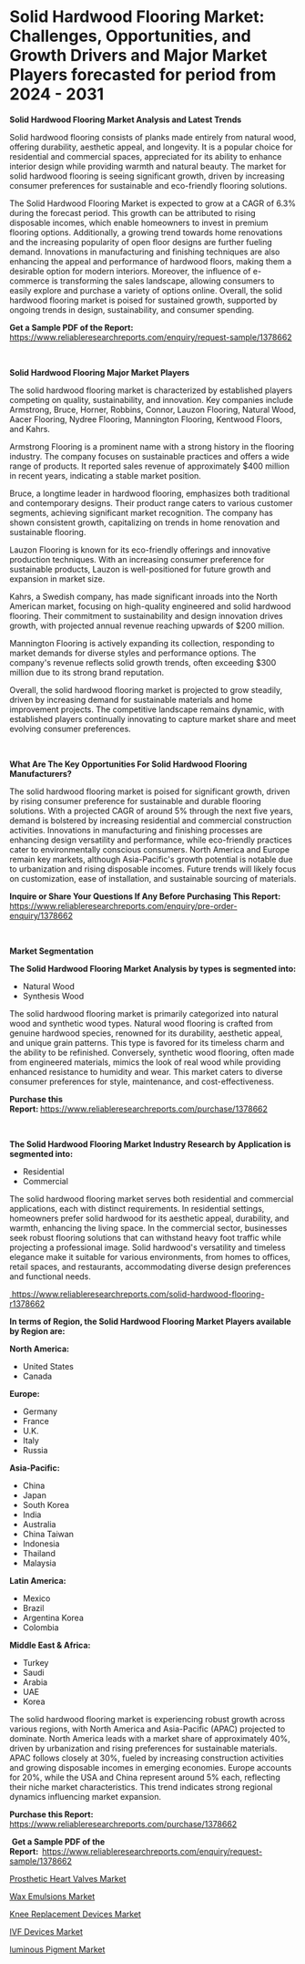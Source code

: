 <p><h1>Solid Hardwood Flooring Market: Challenges, Opportunities, and Growth Drivers and Major Market Players forecasted for period from 2024 - 2031</h1></p><p><strong>Solid Hardwood Flooring Market Analysis and Latest Trends</strong></p>
<p><p>Solid hardwood flooring consists of planks made entirely from natural wood, offering durability, aesthetic appeal, and longevity. It is a popular choice for residential and commercial spaces, appreciated for its ability to enhance interior design while providing warmth and natural beauty. The market for solid hardwood flooring is seeing significant growth, driven by increasing consumer preferences for sustainable and eco-friendly flooring solutions. </p><p>The Solid Hardwood Flooring Market is expected to grow at a CAGR of 6.3% during the forecast period. This growth can be attributed to rising disposable incomes, which enable homeowners to invest in premium flooring options. Additionally, a growing trend towards home renovations and the increasing popularity of open floor designs are further fueling demand. Innovations in manufacturing and finishing techniques are also enhancing the appeal and performance of hardwood floors, making them a desirable option for modern interiors. Moreover, the influence of e-commerce is transforming the sales landscape, allowing consumers to easily explore and purchase a variety of options online. Overall, the solid hardwood flooring market is poised for sustained growth, supported by ongoing trends in design, sustainability, and consumer spending.</p></p>
<p><strong>Get a Sample PDF of the Report:&nbsp;</strong> <a href="https://www.reliableresearchreports.com/enquiry/request-sample/1378662?utm_campaign=9&utm_medium=2&utm_source=Github&utm_content=ia&utm_term=07112024&utm_id=solid-hardwood-flooring">https://www.reliableresearchreports.com/enquiry/request-sample/1378662</a></p>
<p>&nbsp;</p>
<p><strong>Solid Hardwood Flooring Major Market Players</strong></p>
<p><p>The solid hardwood flooring market is characterized by established players competing on quality, sustainability, and innovation. Key companies include Armstrong, Bruce, Horner, Robbins, Connor, Lauzon Flooring, Natural Wood, Aacer Flooring, Nydree Flooring, Mannington Flooring, Kentwood Floors, and Kahrs. </p><p>Armstrong Flooring is a prominent name with a strong history in the flooring industry. The company focuses on sustainable practices and offers a wide range of products. It reported sales revenue of approximately $400 million in recent years, indicating a stable market position.</p><p>Bruce, a longtime leader in hardwood flooring, emphasizes both traditional and contemporary designs. Their product range caters to various customer segments, achieving significant market recognition. The company has shown consistent growth, capitalizing on trends in home renovation and sustainable flooring.</p><p>Lauzon Flooring is known for its eco-friendly offerings and innovative production techniques. With an increasing consumer preference for sustainable products, Lauzon is well-positioned for future growth and expansion in market size. </p><p>Kahrs, a Swedish company, has made significant inroads into the North American market, focusing on high-quality engineered and solid hardwood flooring. Their commitment to sustainability and design innovation drives growth, with projected annual revenue reaching upwards of $200 million.</p><p>Mannington Flooring is actively expanding its collection, responding to market demands for diverse styles and performance options. The company's revenue reflects solid growth trends, often exceeding $300 million due to its strong brand reputation.</p><p>Overall, the solid hardwood flooring market is projected to grow steadily, driven by increasing demand for sustainable materials and home improvement projects. The competitive landscape remains dynamic, with established players continually innovating to capture market share and meet evolving consumer preferences.</p></p>
<p>&nbsp;</p>
<p><strong>What Are The Key Opportunities For Solid Hardwood Flooring Manufacturers?</strong></p>
<p><p>The solid hardwood flooring market is poised for significant growth, driven by rising consumer preference for sustainable and durable flooring solutions. With a projected CAGR of around 5% through the next five years, demand is bolstered by increasing residential and commercial construction activities. Innovations in manufacturing and finishing processes are enhancing design versatility and performance, while eco-friendly practices cater to environmentally conscious consumers. North America and Europe remain key markets, although Asia-Pacific's growth potential is notable due to urbanization and rising disposable incomes. Future trends will likely focus on customization, ease of installation, and sustainable sourcing of materials.</p></p>
<p><strong>Inquire or Share Your Questions If Any Before Purchasing This Report:</strong> <a href="https://www.reliableresearchreports.com/enquiry/pre-order-enquiry/1378662?utm_campaign=9&utm_medium=2&utm_source=Github&utm_content=ia&utm_term=07112024&utm_id=solid-hardwood-flooring">https://www.reliableresearchreports.com/enquiry/pre-order-enquiry/1378662</a></p>
<p>&nbsp;</p>
<p><strong>Market Segmentation</strong></p>
<p><strong>The Solid Hardwood Flooring Market Analysis by types is segmented into:</strong></p>
<p><ul><li>Natural Wood</li><li>Synthesis Wood</li></ul></p>
<p><p>The solid hardwood flooring market is primarily categorized into natural wood and synthetic wood types. Natural wood flooring is crafted from genuine hardwood species, renowned for its durability, aesthetic appeal, and unique grain patterns. This type is favored for its timeless charm and the ability to be refinished. Conversely, synthetic wood flooring, often made from engineered materials, mimics the look of real wood while providing enhanced resistance to humidity and wear. This market caters to diverse consumer preferences for style, maintenance, and cost-effectiveness.</p></p>
<p><strong>Purchase this Report:&nbsp;</strong><a href="https://www.reliableresearchreports.com/purchase/1378662?utm_campaign=9&utm_medium=2&utm_source=Github&utm_content=ia&utm_term=07112024&utm_id=solid-hardwood-flooring">https://www.reliableresearchreports.com/purchase/1378662</a></p>
<p>&nbsp;</p>
<p><strong>The Solid Hardwood Flooring Market Industry Research by Application is segmented into:</strong></p>
<p><ul><li>Residential</li><li>Commercial</li></ul></p>
<p><p>The solid hardwood flooring market serves both residential and commercial applications, each with distinct requirements. In residential settings, homeowners prefer solid hardwood for its aesthetic appeal, durability, and warmth, enhancing the living space. In the commercial sector, businesses seek robust flooring solutions that can withstand heavy foot traffic while projecting a professional image. Solid hardwood's versatility and timeless elegance make it suitable for various environments, from homes to offices, retail spaces, and restaurants, accommodating diverse design preferences and functional needs.</p></p>
<p><a href="https://www.reliableresearchreports.com/solid-hardwood-flooring-r1378662?utm_campaign=9&utm_medium=2&utm_source=Github&utm_content=ia&utm_term=07112024&utm_id=solid-hardwood-flooring">&nbsp;https://www.reliableresearchreports.com/solid-hardwood-flooring-r1378662</a></p>
<p><strong>In terms of Region, the Solid Hardwood Flooring Market Players available by Region are:</strong></p>
<p>
    <p> <strong> North America: </strong>
        <ul>
            <li>United States</li>
            <li>Canada</li>
        </ul>
        </p> 
    <p> <strong> Europe: </strong>
        <ul>
            <li>Germany</li>
            <li>France</li>
            <li>U.K.</li>
            <li>Italy</li>
            <li>Russia</li>
        </ul>
        </p> 
    <p> <strong> Asia-Pacific: </strong>
        <ul>
            <li>China</li>
            <li>Japan</li>
            <li>South Korea</li>
            <li>India</li>
            <li>Australia</li>
            <li>China Taiwan</li>
            <li>Indonesia</li>
            <li>Thailand</li>
            <li>Malaysia</li>
        </ul>
        </p> 
    <p> <strong> Latin America: </strong>
        <ul>
            <li>Mexico</li>
            <li>Brazil</li>
            <li>Argentina Korea</li>
            <li>Colombia</li>
        </ul>
        </p> 
    <p> <strong> Middle East & Africa: </strong>
        <ul>
            <li>Turkey</li>
            <li>Saudi</li>
            <li>Arabia</li>
            <li>UAE</li>
            <li>Korea</li>
        </ul>
    </p>
    </p>
<p><p>The solid hardwood flooring market is experiencing robust growth across various regions, with North America and Asia-Pacific (APAC) projected to dominate. North America leads with a market share of approximately 40%, driven by urbanization and rising preferences for sustainable materials. APAC follows closely at 30%, fueled by increasing construction activities and growing disposable incomes in emerging economies. Europe accounts for 20%, while the USA and China represent around 5% each, reflecting their niche market characteristics. This trend indicates strong regional dynamics influencing market expansion.</p></p>
<p><strong>Purchase this Report: </strong><a href="https://www.reliableresearchreports.com/purchase/1378662?utm_campaign=9&utm_medium=2&utm_source=Github&utm_content=ia&utm_term=07112024&utm_id=solid-hardwood-flooring">https://www.reliableresearchreports.com/purchase/1378662</a></p>
<p>&nbsp;<strong>Get a Sample PDF of the Report:&nbsp;&nbsp;</strong><a href="https://www.reliableresearchreports.com/enquiry/request-sample/1378662?utm_campaign=9&utm_medium=2&utm_source=Github&utm_content=ia&utm_term=07112024&utm_id=solid-hardwood-flooring">https://www.reliableresearchreports.com/enquiry/request-sample/1378662</a></p>
<p><strong></strong></p>
<p><p><a href="https://issuu.com/reportprime-2/docs/prosthetic-heart-valves-market-size_845b833fdcc280?utm_campaign=9&utm_medium=2&utm_source=Github&utm_content=ia&utm_term=07112024&utm_id=solid-hardwood-flooring">Prosthetic Heart Valves Market</a></p><p><a href="https://github.com/Annahawkins697/Market-Research-Report-List-1/blob/main/wax-emulsions-market.md?utm_campaign=9&utm_medium=2&utm_source=Github&utm_content=ia&utm_term=07112024&utm_id=solid-hardwood-flooring">Wax Emulsions Market</a></p><p><a href="https://issuu.com/reportprime-2/docs/knee-replacement-devices-market-siz_e9bc27d948eef4?utm_campaign=9&utm_medium=2&utm_source=Github&utm_content=ia&utm_term=07112024&utm_id=solid-hardwood-flooring">Knee Replacement Devices Market</a></p><p><a href="https://issuu.com/reportprime-2/docs/ivf-devices-market-size-2030.pptx_1574b080eb2c69?utm_campaign=9&utm_medium=2&utm_source=Github&utm_content=ia&utm_term=07112024&utm_id=solid-hardwood-flooring">IVF Devices Market</a></p><p><a href="https://github.com/WashimHussain441/Market-Research-Report-List-1/blob/main/luminous-pigment-market.md?utm_campaign=9&utm_medium=2&utm_source=Github&utm_content=ia&utm_term=07112024&utm_id=solid-hardwood-flooring">luminous Pigment Market</a></p></p>